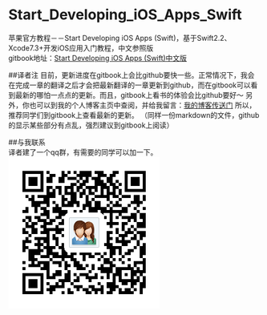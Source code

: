 # Start_Developing_iOS_Apps_Swift
苹果官方教程－－Start Developing iOS Apps (Swift)，基于Swift2.2、Xcode7.3+开发iOS应用入门教程，中文参照版  
gitbook地址：[Start Developing iOS Apps (Swift)中文版](https://calvin92.gitbooks.io/apple-ios-swift-start/content/)  

##译者注
目前，更新进度在gitbook上会比github要快一些。正常情况下，我会在完成一章的翻译之后才会把最新翻译的一章更新到github，而在gitbook可以看到最新的哪怕一点点的更新。而且，gitbook上看书的体验会比github要好～  另外，你也可以到我的个人博客主页中查阅，并给我留言：[我的博客传送门](http://www.ruanjiawei.com)
所以，推荐同学们到gitbook上查看最新的更新。  （同样一份markdown的文件，github的显示某些部分有点乱，强烈建议到gitbook上阅读）

##与我联系   
译者建了一个qq群，有需要的同学可以加一下。   
![QQ_group_image](https://github.com/Calvin92/Start_Developing_iOS_Apps_Swift/blob/master/images/QQ_Group.png)

